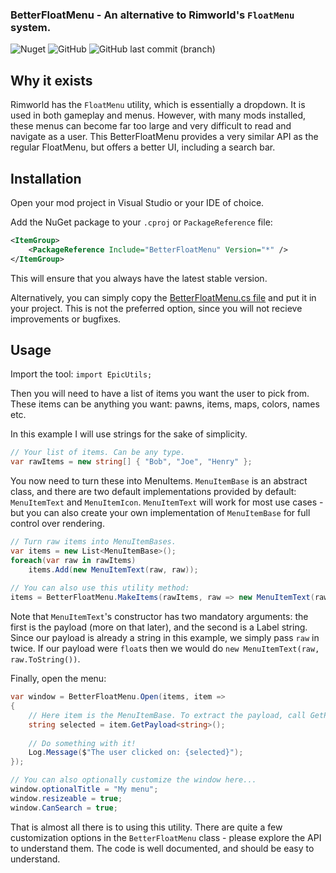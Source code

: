 ### BetterFloatMenu - An alternative to Rimworld's `FloatMenu` system.
![Nuget](https://img.shields.io/nuget/v/BetterFloatMenu)
![GitHub](https://img.shields.io/github/license/Epicguru/BetterFloatMenu)
![GitHub last commit (branch)](https://img.shields.io/github/last-commit/Epicguru/BetterFloatMenu/master)
## Why it exists
Rimworld has the `FloatMenu` utility, which is essentially a dropdown. It is used in both gameplay and menus. However, with many mods installed, these menus can become far too large and very difficult to read and navigate as a user.
This BetterFloatMenu provides a very similar API as the regular FloatMenu, but offers a better UI, including a search bar.

## Installation
Open your mod project in Visual Studio or your IDE of choice.

Add the NuGet package to your `.cproj` or `PackageReference` file:
``` XML
<ItemGroup>
    <PackageReference Include="BetterFloatMenu" Version="*" />
</ItemGroup>
```

This will ensure that you always have the latest stable version.

Alternatively, you can simply copy the [BetterFloatMenu.cs file](BetterFloatMenu/BetterFloatMenu.cs) and put it in your project. This is not the preferred option, since you will not recieve improvements or bugfixes.

## Usage
Import the tool:
`import EpicUtils;`

Then you will need to have a list of items you want the user to pick from. These items can be anything you want: pawns, items, maps, colors, names etc.

In this example I will use strings for the sake of simplicity.

``` C#
// Your list of items. Can be any type.
var rawItems = new string[] { "Bob", "Joe", "Henry" };
```

You now need to turn these into MenuItems. `MenuItemBase` is an abstract class, and there are two default implementations provided by default:
`MenuItemText` and `MenuItemIcon`. `MenuItemText` will work for most use cases - but you can also create your own implementation of `MenuItemBase` for full control over rendering.

``` C#
// Turn raw items into MenuItemBases.
var items = new List<MenuItemBase>();
foreach(var raw in rawItems)
    items.Add(new MenuItemText(raw, raw));
    
// You can also use this utility method:
items = BetterFloatMenu.MakeItems(rawItems, raw => new MenuItemText(raw, raw));
```

Note that `MenuItemText`'s constructor has two mandatory arguments: the first is the payload (more on that later), and the second is a Label string.
Since our payload is already a string in this example, we simply pass `raw` in twice. If our payload were `float`s then we would do `new MenuItemText(raw, raw.ToString())`.

Finally, open the menu:
``` C#
var window = BetterFloatMenu.Open(items, item =>
{
    // Here item is the MenuItemBase. To extract the payload, call GetPayload, specifying the type of the payload.
    string selected = item.GetPayload<string>();
    
    // Do something with it!
    Log.Message($"The user clicked on: {selected}");
});

// You can also optionally customize the window here...
window.optionalTitle = "My menu";
window.resizeable = true;
window.CanSearch = true;
```

That is almost all there is to using this utility. There are quite a few customization options in the `BetterFloatMenu` class - please explore the API to understand them.
The code is well documented, and should be easy to understand.
